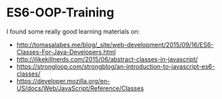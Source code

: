 # ES6-OOP-Training

I found some really good learning materials on:

* http://tomasalabes.me/blog/_site/web-development/2015/09/16/ES6-Classes-For-Java-Developers.html
* http://ilikekillnerds.com/2015/06/abstract-classes-in-javascript/
* https://strongloop.com/strongblog/an-introduction-to-javascript-es6-classes/
* https://developer.mozilla.org/en-US/docs/Web/JavaScript/Reference/Classes
